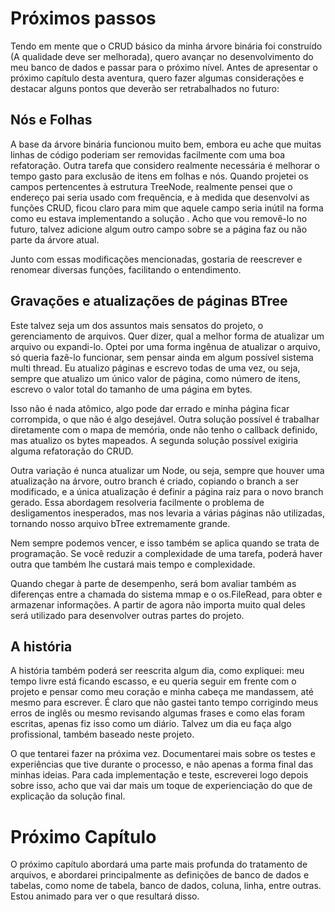 # Próximos passos

Tendo em mente que o CRUD básico da minha árvore binária foi construído (A qualidade deve ser melhorada), quero avançar no desenvolvimento do meu banco de dados e passar para o próximo nível. Antes de apresentar o próximo capítulo desta aventura, quero fazer algumas considerações e destacar alguns pontos que deverão ser retrabalhados no futuro:

## Nós e Folhas

A base da árvore binária funcionou muito bem, embora eu ache que muitas linhas de código poderiam ser removidas facilmente com uma boa refatoração. Outra tarefa que considero realmente necessária é melhorar o tempo gasto para exclusão de itens em folhas e nós. Quando projetei os campos pertencentes à estrutura TreeNode, realmente pensei que o endereço pai seria usado com frequência, e à medida que desenvolvi as funções CRUD, ficou claro para mim que aquele campo seria inútil na forma como eu estava implementando a solução . Acho que vou removê-lo no futuro, talvez adicione algum outro campo sobre se a página faz ou não parte da árvore atual.

Junto com essas modificações mencionadas, gostaria de reescrever e renomear diversas funções, facilitando o entendimento.

## Gravações e atualizações de páginas BTree

Este talvez seja um dos assuntos mais sensatos do projeto, o gerenciamento de arquivos. Quer dizer, qual a melhor forma de atualizar um arquivo ou expandi-lo. Optei por uma forma ingênua de atualizar o arquivo, só queria fazê-lo funcionar, sem pensar ainda em algum possível sistema multi thread. Eu atualizo páginas e escrevo todas de uma vez, ou seja, sempre que atualizo um único valor de página, como número de itens, escrevo o valor total do tamanho de uma página em bytes.

Isso não é nada atômico, algo pode dar errado e minha página ficar corrompida, o que não é algo desejável. Outra solução possível é trabalhar diretamente com o mapa de memória, onde não tenho o callback definido, mas atualizo os bytes mapeados. A segunda solução possível exigiria alguma refatoração do CRUD.

Outra variação é nunca atualizar um Node, ou seja, sempre que houver uma atualização na árvore, outro branch é criado, copiando o branch a ser modificado, e a única atualização é definir a página raiz para o novo branch gerado. Essa abordagem resolveria facilmente o problema de desligamentos inesperados, mas nos levaria a várias páginas não utilizadas, tornando nosso arquivo bTree extremamente grande.

Nem sempre podemos vencer, e isso também se aplica quando se trata de programação. Se você reduzir a complexidade de uma tarefa, poderá haver outra que também lhe custará mais tempo e complexidade.

Quando chegar à parte de desempenho, será bom avaliar também as diferenças entre a chamada do sistema mmap e o os.FileRead, para obter e armazenar informações. A partir de agora não importa muito qual deles será utilizado para desenvolver outras partes do projeto.

## A história

A história também poderá ser reescrita algum dia, como expliquei: meu tempo livre está ficando escasso, e eu queria seguir em frente com o projeto e pensar como meu coração e minha cabeça me mandassem, até mesmo para escrever. É claro que não gastei tanto tempo corrigindo meus erros de inglês ou mesmo revisando algumas frases e como elas foram escritas, apenas fiz isso como um diário. Talvez um dia eu faça algo profissional, também baseado neste projeto.

O que tentarei fazer na próxima vez. Documentarei mais sobre os testes e experiências que tive durante o processo, e não apenas a forma final das minhas ideias. Para cada implementação e teste, escreverei logo depois sobre isso, acho que vai dar mais um toque de experienciação do que de explicação da solução final.

# Próximo Capítulo

O próximo capítulo abordará uma parte mais profunda do tratamento de arquivos, e abordarei principalmente as definições de banco de dados e tabelas, como nome de tabela, banco de dados, coluna, linha, entre outras. Estou animado para ver o que resultará disso.